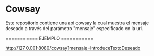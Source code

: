 # Cowsay
Este repositorio contiene una api cowsay la cual muestra el mensaje deseado a través del parámetro "mensaje" especificado en la url.

=========== EJEMPLO ===========


http://127.0.001:8080/cowsay?mensaje=IntroduceTextoDeseado
